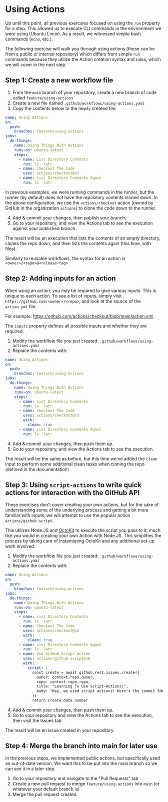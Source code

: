 # Using Actions
Up until this point, all previous exercsies focused on using the `run` property for a step. This allowed us to execute CLI commands in the environment we were using (Ubuntu Linux). As a result, we witnessed simple bash commands (`echo`, etc.).

The following exercise will walk you through using actions (these can be from a public or internal repository) which differs from simple `run` commands because they utilize the Action creation syntax and rules, which we will cover in the next step.

## Step 1: Create a new workflow file

1. From the `main` branch of your repository, create a new branch of code called `feature/using-actions`
2. Create a new file named `.github/workflows/using-actions.yaml`
3. Copy the contents below to the newly created file:

```yaml
name: Using Actions
on:
  push:
    branches: feature/using-actions
jobs:
  do-things:
    name: Doing Things With Actions
    runs-on: ubuntu-latest
    steps:
      - name: List Directory Contents
        run: ls -latr
      - name: Checkout The Code
        uses: actions/checkout@v3
      - name: List Directory Contents Again
        run: ls -latr
```

In previous examples, we were running commands in the runner, but the runner (by default) does not have the repository contents cloned down. In the above configuration, we use the `actions/checkout` action (owned by GitHub in the organization `actions`) to clone the code down to the runner.

4. Add & commit your changes, then publish your branch.
5. Go to your repository, and view the Actions tab to see the execution against your published branch.

The result will be an execution that lists the contents of an empty directory, clones the repo down, and then lists the contents again (this time, with files).

Similarly to reusable workflows, the syntax for an action is `<owner>/<repo>@<release-tag>`

## Step 2: Adding inputs for an action

When using an action, you may be required to give various inputs. This is unique to each action. To see a list of inputs, simply visit `https://github.com/<owner>/<repo>`, and look at the source of the `action.yml` file.

For example: https://github.com/actions/checkout/blob/main/action.yml

The `inputs` property defines all possible inputs and whether they are required.

1. Modify the workflow file you just created: `.github/workflows/using-actions.yaml`
2. Replace the contents with:

```yaml
name: Using Actions
on:
  push:
    branches: feature/using-actions
jobs:
  do-things:
    name: Doing Things With Actions
    runs-on: ubuntu-latest
    steps:
      - name: List Directory Contents
        run: ls -latr
      - name: Checkout The Code
        uses: actions/checkout@v3
        with:
          clean: true
      - name: List Directory Contents Again
        run: ls -latr
```

4. Add & commit your changes, then push them up.
5. Go to your repository, and view the Actions tab to see the execution.

The result will be the same as before, but this time we've added the `clean` input to perform some additional clean tasks when cloning the repo (defined in the documentation)

## Step 3: Using `script-actions` to write quick actions for interaction with the GitHub API

These exercises don't cover creating your own actions, but for the sake of understanding some of the underlying process and getting a bit more familiar with inputs, we will attempt to use the popular action `actions/github-script`.

This utilizes Node.JS and [OctoKit](https://github.com/octokit) to execute the script you pass to it, much like you would in creating your own Action with Node.JS. This simplifies the process by taking care of instantiating OctoKit and any additional set-up work involved.

1. Modify the workflow file you just created: `.github/workflows/using-actions.yaml`
2. Replace the contents with:

```yaml
name: Using Actions
on:
  push:
    branches: feature/using-actions
jobs:
  do-things:
    name: Doing Things With Actions
    runs-on: ubuntu-latest
    steps:
      - name: List Directory Contents
        run: ls -latr
      - name: Checkout The Code
        uses: actions/checkout@v2
        with:
          clean: true
      - name: List Directory Contents Again
        run: ls -latr
      - name: Use GitHub Script Action
        uses: actions/github-script@v6
        with:
          script: |
            const create = await github.rest.issues.create({
              owner: context.repo.owner,
              repo: context.repo.repo,
              title: "Learning To Use Script-Actions!",
              body: "Hey, we used script actions! Here's the commit SHA that triggered this: ${{github.sha}}"
            })
            return create.data.number
```

4. Add & commit your changes, then push them up.
5. Go to your repository and view the Actions tab to see the execution, then visit the Issues tab.

The result will be an issue created in your repository.

## Step 4: Merge the branch into main for later use

In the previous steps, we implemented public actions, but specifically used an out-of-date version. We want this to be put into the main branch so we can see it in a later step.

1. Go to your repository and navigate to the "Pull Requests" tab
2. Create a new pull request to merge `feature/using-actions` into `main` (or whatever your default branch is)
3. Merge the pull request created.